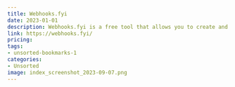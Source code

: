 ```yaml
---
title: Webhooks.fyi
date: 2023-01-01
description: Webhooks.fyi is a free tool that allows you to create and test webhooks.
link: https://webhooks.fyi/
pricing: 
tags: 
- unsorted-bookmarks-1 
categories: 
- Unsorted 
image: index_screenshot_2023-09-07.png
---
```

